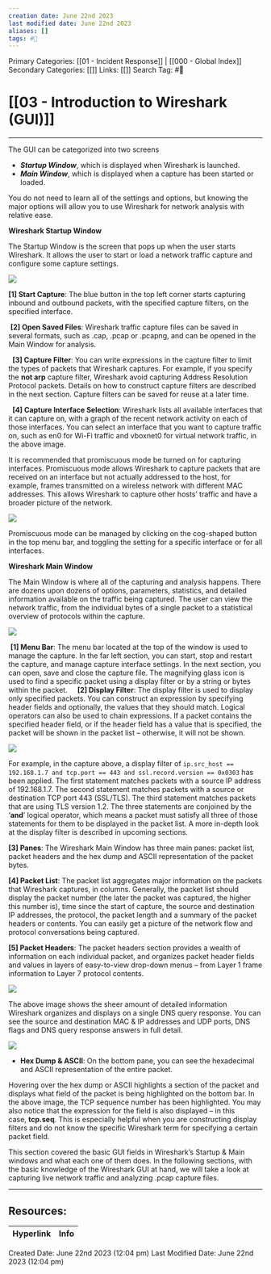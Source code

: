 ```yaml
---
creation date: June 22nd 2023
last modified date: June 22nd 2023
aliases: []
tags: #📖
---
```


Primary Categories: [[01 - Incident Response]] | [[000 - Global Index]] 
Secondary Categories: [[]] 
Links: [[]] 
Search Tag: #📖  

# [[03 - Introduction to Wireshark (GUI)]]  
---

The GUI can be categorized into two screens

- _**Startup Window**_, which is displayed when Wireshark is launched.
- _**Main Window**_, which is displayed when a capture has been started or loaded.

You do not need to learn all of the settings and options, but knowing the major options will allow you to use Wireshark for network analysis with relative ease.

**Wireshark Startup Window**

The Startup Window is the screen that pops up when the user starts Wireshark. It allows the user to start or load a network traffic capture and configure some capture settings.

![](https://d2y9h8w1ydnujs.cloudfront.net/uploads/content/images/ca2495e39970523c38ef459847a05a57a2669352a61dc358518295e76b8aef1cfe664665dbd33edf62db3c7c86ee.png)

**[1] Start Capture**: The blue button in the top left corner starts capturing inbound and outbound packets, with the specified capture filters, on the specified interface.

 **[2] Open Saved Files**: Wireshark traffic capture files can be saved in several formats, such as .cap, .pcap or .pcapng, and can be opened in the Main Window for analysis.

  **[3] Capture Filter**: You can write expressions in the capture filter to limit the types of packets that Wireshark captures. For example, if you specify the **not arp** capture filter, Wireshark avoid capturing Address Resolution Protocol packets. Details on how to construct capture filters are described in the next section. Capture filters can be saved for reuse at a later time.

  **[4] Capture Interface Selection**: Wireshark lists all available interfaces that it can capture on, with a graph of the recent network activity on each of those interfaces. You can select an interface that you want to capture traffic on, such as en0 for Wi-Fi traffic and vboxnet0 for virtual network traffic, in the above image.

It is recommended that promiscuous mode be turned on for capturing interfaces. Promiscuous mode allows Wireshark to capture packets that are received on an interface but not actually addressed to the host, for example, frames transmitted on a wireless network with different MAC addresses. This allows Wireshark to capture other hosts’ traffic and have a broader picture of the network. 

![](https://d2y9h8w1ydnujs.cloudfront.net/uploads/content/images/4f8e5b0b33cb3ae174bd31251adb3a619e88253ce54393e33ac961549a1a303250911a07da8aae1d88d7c1c2b065.png)

Promiscuous mode can be managed by clicking on the cog-shaped button in the top menu bar, and toggling the setting for a specific interface or for all interfaces.

**Wireshark Main Window**

The Main Window is where all of the capturing and analysis happens. There are dozens upon dozens of options, parameters, statistics, and detailed information available on the traffic being captured. The user can view the network traffic, from the individual bytes of a single packet to a statistical overview of protocols within the capture.

![](https://d2y9h8w1ydnujs.cloudfront.net/uploads/content/images/46e38f7feacec7d093b4f5a6d33175eaa2299be0e8362611f90b19f47612060bef22b7195847e21ac42218addec7.png)

 **[1] Menu Bar**: The menu bar located at the top of the window is used to manage the capture. In the far left section, you can start, stop and restart the capture, and manage capture interface settings. In the next section, you can open, save and close the capture file. The magnifying glass icon is used to find a specific packet using a display filter or by a string or bytes within the packet. 
 
  **[2] Display Filter**: The display filter is used to display only specified packets. You can construct an expression by specifying header fields and optionally, the values that they should match. Logical operators can also be used to chain expressions. If a packet contains the specified header field, or if the header field has a value that is specified, the packet will be shown in the packet list – otherwise, it will not be shown. 

![](https://d2y9h8w1ydnujs.cloudfront.net/uploads/content/images/eaaa212cf6b2e83afe9658d7023b06da8a7a78ad1d56cec4b682e30df0bc3a7a614d22c5c10f2ca27832a46a19ff.png)

For example, in the capture above, a display filter of `ip.src_host == 192.168.1.7 and tcp.port == 443 and ssl.record.version == 0x0303` has been applied. The first statement matches packets with a source IP address of 192.168.1.7. The second statement matches packets with a source or destination TCP port 443 (SSL/TLS). The third statement matches packets that are using TLS version 1.2. The three statements are conjoined by the ‘**and**’ logical operator, which means a packet must satisfy all three of those statements for them to be displayed in the packet list. A more in-depth look at the display filter is described in upcoming sections.

**[3] Panes**: The Wireshark Main Window has three main panes: packet list, packet headers and the hex dump and ASCII representation of the packet bytes. 

**[4] Packet List**: The packet list aggregates major information on the packets that Wireshark captures, in columns. Generally, the packet list should display the packet number (the later the packet was captured, the higher this number is), time since the start of capture, the source and destination IP addresses, the protocol, the packet length and a summary of the packet headers or contents. You can easily get a picture of the network flow and protocol conversations being captured.

**[5] Packet Headers**: The packet headers section provides a wealth of information on each individual packet, and organizes packet header fields and values in layers of easy-to-view drop-down menus – from Layer 1 frame information to Layer 7 protocol contents. 

![](https://d2y9h8w1ydnujs.cloudfront.net/uploads/content/images/188d3f8e5b5a9fec074a706a0db9235c832b9c5fda571acb6378c503fc76e6528bce9504341f983db209bf76f007.png)

The above image shows the sheer amount of detailed information Wireshark organizes and displays on a single DNS query response. You can see the source and destination MAC & IP addresses and UDP ports, DNS flags and DNS query response answers in full detail.

![](https://d2y9h8w1ydnujs.cloudfront.net/uploads/content/images/5d368831c6676e2778c7a63b7473dbebac71999b23cca33c3a5ae11c50718de66c34dd8ded7d533971fe88e82fdf.png)

- **Hex Dump & ASCII**: On the bottom pane, you can see the hexadecimal and ASCII representation of the entire packet.

Hovering over the hex dump or ASCII highlights a section of the packet and displays what field of the packet is being highlighted on the bottom bar. In the above image, the TCP sequence number has been highlighted. You may also notice that the expression for the field is also displayed – in this case, **tcp.seq**. This is especially helpful when you are constructing display filters and do not know the specific Wireshark term for specifying a certain packet field.

This section covered the basic GUI fields in Wireshark’s Startup & Main windows and what each one of them does. In the following sections, with the basic knowledge of the Wireshark GUI at hand, we will take a look at capturing live network traffic and analyzing .pcap capture files.


___

## Resources:

| Hyperlink | Info |
| --------- | ---- |


Created Date: June 22nd 2023 (12:04 pm) 
Last Modified Date: June 22nd 2023 (12:04 pm)
